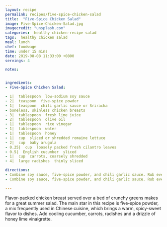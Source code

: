 ```yaml
---
layout: recipe
permalink: recipes/five-spice-chicken-salad
title:  "Five-Spice Chicken Salad"
image: Five-Spice-Chicken-Salad.jpg
imagecredit: "unsplash.com"
categories:  healthy chicken-recipe salad
tags:  healthy chicken salad
meal: lunch
chef: foodwage
time: under 15 mins
date: 2019-08-08 11:33:00 +0800
servings: 4

notes:


ingredients:
- Five-Spice Chicken Salad:

- 1|  tablespoon  low-sodium soy sauce
- 2|  teaspoon  five-spice powder
- 1|  teaspoon  chili garlic sauce or Sriracha
- boneless, skinless chicken breasts
- 3|  tablespoon  fresh lime juice
- 2|  tablespoon  olive oil
- 1|  tablespoon  rice vinegar
- 1|  tablespoon  water
- 1|  tablespoon  honey
- 1|  cup  sliced or shredded romaine lettuce
- 2|  cup  baby arugula
- 0.25|  cup  loosely packed fresh cilantro leaves
- 0.5|  English cucumber  sliced
- 1|  cup  carrots, coarsely shredded
- 4|  large radishes  thinly sliced

directions:
- Combine soy sauce, five-spice powder, and chili garlic sauce. Rub evenly over chicken. Pan fry chicken 4 minutes on each side, or until done. Cool slightly and thinly slice. Set aside.
- Combine soy sauce, five-spice powder, and chili garlic sauce. Rub evenly over chicken. Pan fry chicken 4 minutes on each side, or until done. Cool slightly and thinly slice. Set aside

---
```


Flavor-packed chicken breast served over a bed of crunchy greens makes for a great summer salad. The main star in this recipe is five-spice powder, a mix frequently used in Chinese cuisine, which brings a warm, spicy-sweet flavor to dishes. Add cooling cucumber, carrots, radishes and a drizzle of honey lime vinaigrette.